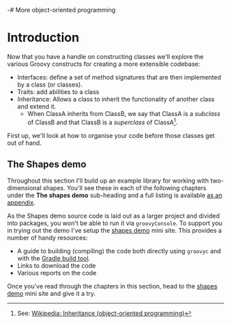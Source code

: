 -# More object-oriented programming

# Introduction

Now that you have a handle on constructing classes we'll explore the various Groovy constructs for creating a more
extensible codebase:

* Interfaces: define a set of method signatures that are then implemented by a class (or classes).
* Traits: add abilities to a class
* Inheritance: Allows a class to inherit the functionality of another class and extend it.
    * When ClassA inherits from ClassB, we say that ClassA is a _subclass_ of ClassB and that ClassB is a _superclass_ of ClassA[^wp].

First up, we'll look at how to organise your code before those classes get out of hand.

[^wp]: See: [Wikipedia: Inheritance (object-oriented programming)](https://en.wikipedia.org/wiki/Inheritance_%28object-oriented_programming%29#Subclasses_and_superclasses)

## The Shapes demo
Throughout this section I'll build up an example library for working with two-dimensional shapes. You'll see these in each of the following chapters under the __The shapes demo__ sub-heading and a full listing is available [as an appendix](#chshapesdemo).

As the Shapes demo source code is laid out as a larger project and divided into packages, you won't be able to run it
via `groovyConsole`.
To support you in trying out the demo I've setup the [shapes demo](http://www.groovy-tutorial.org/shapes-demo/)
mini site. This provides a number of handy resources:

* A guide to building (compiling) the code both directly using `groovyc` and with the [Gradle build tool](http://gradle.org/).
* Links to download the code
* Various reports on the code

Once you've read through the chapters in this section, head to the [shapes demo](http://www.groovy-tutorial.org/shapes-demo/)
 mini site and give it a try.
